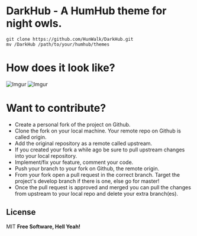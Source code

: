 # DarkHub - A HumHub theme for night owls.

```
git clone https://github.com/HunWalk/DarkHub.git 
mv /DarkHub /path/to/your/humhub/themes
```
# How does it look like?
![Imgur](https://i.imgur.com/sw9pTqq.png)
![Imgur](https://i.imgur.com/Rk1TNT1.png)

# Want to contribute?

- Create a personal fork of the project on Github.
- Clone the fork on your local machine. Your remote repo on Github is called origin.
- Add the original repository as a remote called upstream.
- If you created your fork a while ago be sure to pull upstream changes into your local repository.
- Implement/fix your feature, comment your code.
- Push your branch to your fork on Github, the remote origin.
- From your fork open a pull request in the correct branch. Target the project's develop branch if there is one, else go for master!
- Once the pull request is approved and merged you can pull the changes from upstream to your local repo and delete your extra branch(es).

License
----

MIT
**Free Software, Hell Yeah!**
